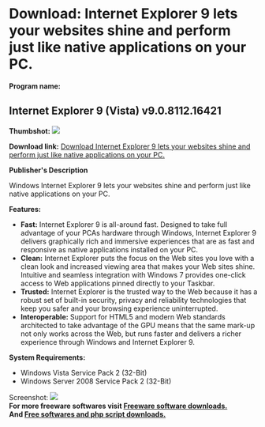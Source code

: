 # Download: Internet Explorer 9 lets your websites shine and perform just like native applications on your PC.

**Program name:**

## Internet Explorer 9 (Vista) v9.0.8112.16421

  
**Thumbshot:** ![](http://www.freewarefiles.com/screenshot/ie9b_md.jpg)   
  
**Download link:** [Download Internet Explorer 9 lets your websites shine and perform just like native applications on your PC.](http://freesoftwares.boysofts.com/Internet-Explorer-9-Vista_program_59014.html)  
  


**Publisher's Description**  
  


Windows Internet Explorer 9 lets your websites shine and perform just like native applications on your PC. 

**Features:**

  * **Fast:** Internet Explorer 9 is all-around fast. Designed to take full advantage of your PCAs hardware through Windows, Internet Explorer 9 delivers graphically rich and immersive experiences that are as fast and responsive as native applications installed on your PC. 
  * **Clean:** Internet Explorer puts the focus on the Web sites you love with a clean look and increased viewing area that makes your Web sites shine. Intuitive and seamless integration with Windows 7 provides one-click access to Web applications pinned directly to your Taskbar. 
  * **Trusted:** Internet Explorer is the trusted way to the Web because it has a robust set of built-in security, privacy and reliability technologies that keep you safer and your browsing experience uninterrupted. 
  * **Interoperable:** Support for HTML5 and modern Web standards architected to take advantage of the GPU means that the same mark-up not only works across the Web, but runs faster and delivers a richer experience through Windows and Internet Explorer 9. 

**System Requirements:**

  * Windows Vista Service Pack 2 (32-Bit) 
  * Windows Server 2008 Service Pack 2 (32-Bit) 

  
  
Screenshot: ![](http://www.freewarefiles.com/screenshot/ie9b.jpg)   
**For more freeware softwares visit [Freeware software downloads.](http://freesoftwares.boysofts.com/)**   
**And [Free softwares and php script downloads.](http://www.boysofts.com/)**
